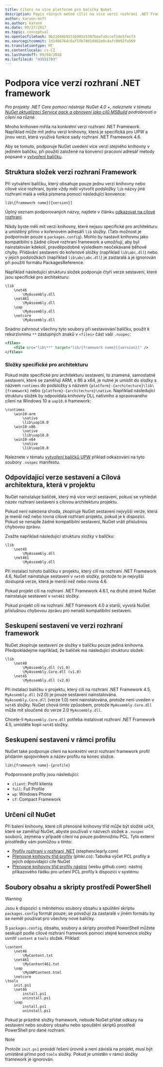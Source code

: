 ```yaml
---
title: Cílení na více platforem pro balíčky NuGet
description: Popis různých metod cílit na více verzí rozhraní .NET Framework z v rámci jednoho balíčku NuGet.
author: karann-msft
ms.author: karann
ms.date: 09/27/2017
ms.topic: conceptual
ms.openlocfilehash: 0b22d48b9151b903a5307beafa5ccef14e5fecf3
ms.sourcegitcommit: 1d1406764c6af5fb7801d462e0c4afc9092fa569
ms.translationtype: MT
ms.contentlocale: cs-CZ
ms.lasthandoff: 09/04/2018
ms.locfileid: "43551703"
---
```

# <a name="supporting-multiple-net-framework-versions"></a>Podpora více verzí rozhraní .NET framework

*Pro projekty .NET Core pomocí nástroje NuGet 4.0 +, naleznete v tématu [NuGet aktualizací Service pack a obnovení jako cílů MSBuild](../reference/msbuild-targets.md) podrobnosti o cílení na různé.*

Mnoho knihoven mířila na konkrétní verzi rozhraní .NET Framework. Například může mít jednu verzi knihovny, která je specifická pro UPW a jinou verzi, která využívá funkce sady rozhraní .NET Framework 4.6.

Aby se tomuto, podporuje NuGet uvedení více verzí stejného knihovny v jediném balíčku, při použití založené na konvenci pracovní adresář metody popsané v [vytvoření balíčku](../create-packages/creating-a-package.md#from-a-convention-based-working-directory).

## <a name="framework-version-folder-structure"></a>Struktura složek verzi rozhraní Framework

Při vytváření balíčku, který obsahuje pouze jednu verzi knihovny nebo cílové více rozhraní, byste vždy měli vytvořit podsložky `lib` názvy jiné rozhraní malá a velká písmena pomocí následující konvence:

    lib\{framework name}[{version}]

Úplný seznam podporovaných názvy, najdete v článku [odkazovat na cílové rozhraní](../reference/target-frameworks.md#supported-frameworks).

Nikdy byste měli mít verzi knihovny, které nejsou specifické pro architekturu a umístěný přímo v kořenovém adresáři `lib` složky. (Tato možnost je podporován pouze s `packages.config`). Mohlo by nastavit knihovnu jako kompatibilní s žádné cílové rozhraní framework a umožňují, aby byl nainstalován kdekoli, pravděpodobně výsledkem neočekávané běhové chyby. Přidávání sestavení do kořenové složky (například `lib\abc.dll`) nebo v jejích podsložkách (například `lib\abc\abc.dll`) je zastaralá a je ignorován při použití formátu PackagesReference.

Například následující strukturu složek podporuje čtyři verze sestavení, které jsou specifické pro architekturu:

    \lib
        \net46
            \MyAssembly.dll
        \net461
            \MyAssembly.dll
        \uap
            \MyAssembly.dll
        \netcore
            \MyAssembly.dll

Snadno zahrnout všechny tyto soubory při sestavování balíčku, použít k rekurzivnímu `**` zástupných znaků v `<files>` část vaší `.nuspec`:

```xml
<files>
    <file src="lib\**" target="lib/{framework name}[{version}]" />
</files>
```

### <a name="architecture-specific-folders"></a>Složky specifické pro architekturu

Pokud máte specifické pro architekturu sestavení, to znamená, samostatné sestavení, které se zaměřují ARM, x 86 a x64, je nutné je umístit do složky s názvem `runtimes` do podsložky s názvem `{platform}-{architecture}\lib\{framework}` nebo `{platform}-{architecture}\native`. Například následující strukturu složek by odpovídala knihovny DLL nativního a spravovaného cílení na Windows 10 a `uap10.0` framework:

    \runtimes
        \win10-arm
            \native
            \lib\uap10.0
        \win10-x86
            \native
            \lib\uap10.0
        \win10-x64
            \native
            \lib\uap10.0

Naleznete v tématu [vytvoření balíčků UPW](../guides/create-uwp-packages.md) příklad odkazování na tyto soubory `.nuspec` manifestu.

## <a name="matching-assembly-versions-and-the-target-framework-in-a-project"></a>Odpovídající verze sestavení a Cílová architektura, která v projektu

NuGet nainstaluje balíček, který má více verzí sestavení, pokusí se vyhledat název rozhraní sestavení s cílovou architekturu projektu.

Pokud není nalezena shoda, zkopíruje NuGet sestavení nejvyšší verze, která je menší než nebo rovna cílové rozhraní projektu, pokud je k dispozici. Pokud se nenajde žádné kompatibilní sestavení, NuGet vrátí příslušnou chybovou zprávu.

Zvažte například následující strukturu složky v balíčku:

    \lib
        \net45
            \MyAssembly.dll
        \net461
            \MyAssembly.dll

Při instalaci tohoto balíčku v projektu, který cílí na rozhraní .NET Framework 4.6, NuGet nainstaluje sestavení v `net45` složky, protože to je nejvyšší dostupná verze, která je menší než nebo rovna 4.6.

Pokud projekt cílí na rozhraní .NET Framework 4.6.1, na druhé straně NuGet nainstaluje sestavení v `net461` složky.

Pokud projekt cílí na rozhraní .NET framework 4.0 a starší, vyvolá NuGet příslušnou chybovou zprávu pro nenašli kompatibilní sestavení.

## <a name="grouping-assemblies-by-framework-version"></a>Seskupení sestavení ve verzi rozhraní framework

NuGet zkopíruje sestavení ze složky v balíčku pouze jediná knihovna. Předpokládejme například, že balíček má následující strukturu složek:

    \lib
        \net40
            \MyAssembly.dll (v1.0)
            \MyAssembly.Core.dll (v1.0)
        \net45
            \MyAssembly.dll (v2.0)

Při instalaci balíčku v projektu, který cílí na rozhraní .NET Framework 4.5, `MyAssembly.dll` (v2.0) je pouze sestavení nainstalována. `MyAssembly.Core.dll` (verze 1.0) není nainstalována, protože není uveden v `net45` složky. NuGet chová tímto způsobem, protože `MyAssembly.Core.dll` může mít sloučené do verze 2.0 `MyAssembly.dll`.

Chcete-li `MyAssembly.Core.dll` potřeba instalovat rozhraní .NET Framework 4.5, umístěte kopii `net45` složky.

## <a name="grouping-assemblies-by-framework-profile"></a>Seskupení sestavení v rámci profilu

NuGet také podporuje cílení na konkrétní verzi rozhraní framework profil přidáním spojovníkem a název profilu na konec složce.

    lib\{framework name}-{profile}

Podporované profily jsou následující:

- `client`: Profil klienta
- `full`: Full Profile
- `wp`: Windows Phone
- `cf`: Compact Framework

## <a name="determining-which-nuget-target-to-use"></a>Určení cíl NuGet

Při balení knihovny, které cílí přenosné knihovny tříd může být složité určit, které se zaměřují NuGet, abyste používali v názvech složek a `.nuspec` souborů, zejména v případě cílení na pouze podmnožinu PCL. Tyto externí prostředky vám pomůžou s tímto:

- [Profily rozhraní v rozhraní .NET](http://blog.stephencleary.com/2012/05/framework-profiles-in-net.html) (stephenclearly.com)
- [Přenosné knihovny tříd profily](http://embed.plnkr.co/03ck2dCtnJogBKHJ9EjY/preview) (plnkr.co): Tabulka výčet PCL profily a jejich odpovídající cíle NuGet
- [Přenosné knihovny tříd profily nástroj](https://github.com/StephenCleary/PortableLibraryProfiles) (webu github.com): nástroj příkazového řádku pro určení PCL profily k dispozici v systému

## <a name="content-files-and-powershell-scripts"></a>Soubory obsahu a skripty prostředí PowerShell

> [!Warning]
> Jsou k dispozici s měnitelnou soubory obsahu a spuštění skriptu `packages.config` formát pouze; se považují za zastaralé v jiném formátu by se neměl používat pro všechny nové balíčky.

S `packages.config`, obsahu, soubory a skripty prostředí PowerShell můžete seskupit podle cílové rozhraní framework pomocí stejné konvence složky uvnitř `content` a `tools` složek. Příklad:

    \content
        \net46
            \MyContent.txt
        \net461
            \MyContent461.txt
        \uap
            \MyUWPContent.html
        \netcore
    \tools
        init.ps1
        \net46
            install.ps1
            uninstall.ps1
        \uap
            install.ps1
            uninstall.ps1

Pokud je prázdné složky framework, nebude NuGet přidat odkazy na sestavení nebo soubory obsahu nebo spouštění skriptů prostředí PowerShell pro dané rozhraní.

> [!Note]
> Protože `init.ps1` provádí řešení úrovně a není závislá na projekt, musí být umístěné přímo pod `tools` složky. Pokud je umístěn v rámci složky framework je ignorován.
